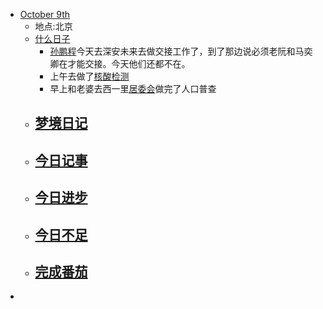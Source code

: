 - [October 9th](<October 9th.md>)
    - 地点:北京
    - [什么日子](<什么日子.md>)
        -  [孙鹏程](<孙鹏程.md>)今天去深安未来去做交接工作了，到了那边说必须老阮和马奕卿在才能交接。今天他们还都不在。
        - 上午去做了[核酸检测](<核酸检测.md>)
        - 早上和老婆去西一里[居委会](<居委会.md>)做完了人口普查
    - [梦境日记](<梦境日记.md>)
        -  
    - [今日记事](<今日记事.md>)
        -  
    - [今日进步](<今日进步.md>)
        -  
    - [今日不足](<今日不足.md>)
        -  
    - [完成番茄](<完成番茄.md>)
        -  
-  
